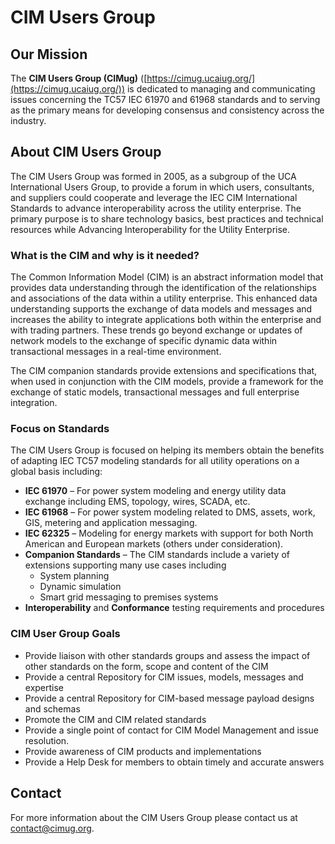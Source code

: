 # CIM Users Group

## Our Mission

The **CIM Users Group (CIMug)** ([https://cimug.ucaiug.org/](https://cimug.ucaiug.org/)) is dedicated to managing and communicating issues concerning the TC57 IEC 61970 and 61968 standards and to serving as the primary means for developing consensus and consistency across the industry.


## About CIM Users Group

The CIM Users Group was formed in 2005, as a subgroup of the UCA International Users Group, to provide a forum in which users, consultants, and suppliers could cooperate and leverage the IEC CIM International Standards to advance interoperability across the utility enterprise. The primary purpose is to share technology basics, best practices and technical resources while Advancing Interoperability for the Utility Enterprise.


### What is the CIM and why is it needed?​

The Common Information Model (CIM) is an abstract information model that provides data understanding through the identification of the relationships and associations of the data within a utility enterprise. This enhanced data understanding supports the exchange of data models and messages and increases the ability to integrate applications both within the enterprise and with trading partners. These trends go beyond exchange or updates of network models to the exchange of specific dynamic data within transactional messages in a real-time environment.

The CIM companion standards provide extensions and specifications that, when used in conjunction with the CIM models, provide a framework for the exchange of static models, transactional messages and full enterprise integration.


### Focus on Standards

The CIM Users Group is focused on helping its members obtain the benefits of adapting IEC TC57 modeling standards for all utility operations on a global basis including:

- **IEC 61970** – For power system modeling and energy utility data exchange including EMS, topology, wires, SCADA, etc.
- **IEC 61968** – For power system modeling related to DMS, assets, work, GIS, metering and application messaging.
- **IEC 62325** – Modeling for energy markets with support for both North American and European markets (others under consideration).
- **Companion Standards** – The CIM standards include a variety of extensions supporting many use cases including
  - System planning
  - Dynamic simulation
  - Smart grid messaging to premises systems
- **Interoperability** and **Conformance** testing requirements and procedures


### CIM User Group Goals

- Provide liaison with other standards groups and assess the impact of other standards on the form, scope and content of the CIM
- Provide a central Repository for CIM issues, models, messages and expertise
- Provide a central Repository for CIM-based message payload designs and schemas
- Promote the CIM and CIM related standards
- Provide a single point of contact for CIM Model Management and issue resolution.
- Provide awareness of CIM products and implementations
- Provide a Help Desk for members to obtain timely and accurate answers


## Contact

For more information about the CIM Users Group please contact us at [contact@cimug.org](mailto:contact@cimug.org).
